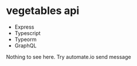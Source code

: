 # vegetables api

* Express
* Typescript
* Typeorm
* GraphQL

Nothing to see here.
Try automate.io send message
